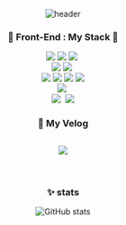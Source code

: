 <div align='center'/>

![header](https://capsule-render.vercel.app/api?type=waving&color=auto&height=300&section=header&text=Hyunho%20Lee&fontSize=90&animation=fadeIn&fontAlignY=38&descAlignY=51&descAlign=62)

### 🌱 Front-End : My Stack 🌱

            
<div>
            <img src="https://img.shields.io/badge/HTML5-E34F26?style=flat-square&logo=HTML5&logoColor=white"/>
            <img src="https://img.shields.io/badge/CSS3-1572B6?style=flat-square&logo=CSS3&logoColor=white"/>
            <img src="https://img.shields.io/badge/Scss-CC6699?style=flat-square&logo=Sass&logoColor=white"/></a>&nbsp 
</div>
<div>
            <img src="https://img.shields.io/badge/JavaScript-F7DF1E?style=flat-square&logo=JavaScript&logoColor=white"/>
            <img src="https://img.shields.io/badge/Typescript-3178C6?style=flat-square&logo=Typescript&logoColor=white"/></a>&nbsp 
            
</div>
<div>
            <img src="https://img.shields.io/badge/React-00BCF6?style=flat-square&logo=React&logoColor=white"/>
            <img src="https://img.shields.io/badge/Redux-764ABC?style=flat-square&logo=Redux&logoColor=white"/>
            <img src="https://img.shields.io/badge/Next-000?style=flat-square&logo=Nextjs&logoColor=white"/>
            <img src="https://img.shields.io/badge/Styled-components-yellow?style=flat-square&logo=Emotion&logoColor=white"/>
</div>
<div>
            <img src="https://img.shields.io/badge/Node.js-339933?style=flat-square&logo=Node.js&logoColor=white"/></a>&nbsp 
</div>
<div>
            <img src="https://img.shields.io/badge/PostgreSQL-4169E1?style=flat-square&logo=PostgreSQL&logoColor=white"/></a>&nbsp 
            <img src="https://img.shields.io/badge/MySQL-00591?style=flat-square&logo=mysql&logoColor=white"/>
</div>
            
### 👯 My Velog
            
<h2>
            <a href="https://velog.io/@leehyunho2001/series"><img src="https://img.shields.io/badge/Velog-1DBF73?style=flat-square&logo=Vimeo&logoColor=white"/></a>
</h2>

<br> 

### ✨ stats
<span>![GitHub stats](https://github-readme-stats.vercel.app/api?username=LEEHYUNHO2001&show_icons=true&theme=highcontrast)</span>
            

</div>

